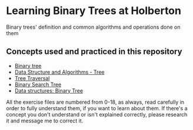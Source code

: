 # Learning Binary Trees at Holberton
Binary trees' definition and common algorithms and operations done on them

## Concepts used and practiced in this repository
- [Binary tree](https://intranet.hbtn.io/rltoken/Fh5nlgv82l1bUbWmdSNwaQ)
- [Data Structure and Algorithms - Tree](https://intranet.hbtn.io/rltoken/fmFIIvUSROgY2lUOBy7S5A)
- [Tree Traversal](https://intranet.hbtn.io/rltoken/eM-xhVxz4ss4clru2cyVqQ)
- [Binary Search Tree](https://intranet.hbtn.io/rltoken/753pOe8BipA5bSJzZCrqeg)
- [Data structures: Binary Tree](https://intranet.hbtn.io/rltoken/xTtNtmcL9Z6EmChV67Ce8A)

All the exercise files are numbered from 0-18, as always, read carefully in order to fully understand them, if you want to learn about them.
If there's a concept you don't understand or isn't explained correctly, please research it and message me to correct it.

